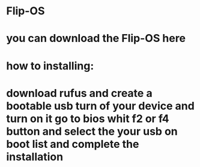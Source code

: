 # Flip-OS
# you can download the Flip-OS here
# how to installing:
# download rufus and create a bootable usb turn of your device and turn on it go to bios whit f2 or f4 button and select the your usb on boot list and complete the installation
